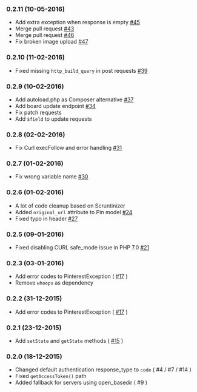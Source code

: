 ### 0.2.11 (10-05-2016)

- Add extra exception when response is empty [#45](https://github.com/WaleedAhmad/Pinterest-API-PHP/issues/45)
- Merge pull request [#43](https://github.com/WaleedAhmad/Pinterest-API-PHP/pull/43)
- Merge pull request [#46](https://github.com/WaleedAhmad/Pinterest-API-PHP/pull/46)
- Fix broken image upload [#47](https://github.com/WaleedAhmad/Pinterest-API-PHP/issues/47)

### 0.2.10 (11-02-2016)

- Fixed missing `http_build_query` in post requests [#39](https://github.com/WaleedAhmad/Pinterest-API-PHP/issues/39)

### 0.2.9 (10-02-2016)

- Add autoload.php as Composer alternative [#37](https://github.com/WaleedAhmad/Pinterest-API-PHP/issues/37)
- Add board update endpoint [#34](https://github.com/WaleedAhmad/Pinterest-API-PHP/issues/34)
- Fix patch requests
- Add `$field` to update requests

### 0.2.8 (02-02-2016)

- Fix Curl execFollow and error handling [#31](https://github.com/WaleedAhmad/Pinterest-API-PHP/issues/31)

### 0.2.7 (01-02-2016)

- Fix wrong variable name
[#30](https://github.com/WaleedAhmad/Pinterest-API-PHP/issues/30)

### 0.2.6 (01-02-2016)

- A lot of code cleanup based on Scruntinizer
- Added `original_url` attribute to Pin model [#24](https://github.com/WaleedAhmad/Pinterest-API-PHP/pull/24)
- Fixed typo in header [#27](https://github.com/WaleedAhmad/Pinterest-API-PHP/pull/27)

### 0.2.5 (09-01-2016)

- Fixed disabling CURL safe_mode issue in PHP 7.0 [#21](https://github.com/WaleedAhmad/Pinterest-API-PHP/issues/21)

### 0.2.3 (03-01-2016)

- Add error codes to PinterestException ( [#17](https://github.com/WaleedAhmad/Pinterest-API-PHP/issues/17) )
- Remove `whoops` as dependency

### 0.2.2 (31-12-2015)

- Add error codes to PinterestException ( [#17](https://github.com/WaleedAhmad/Pinterest-API-PHP/issues/17) )

### 0.2.1 (23-12-2015)

- Add `setState` and `getState` methods ( [#15](https://github.com/WaleedAhmad/Pinterest-API-PHP/issues/15) )

### 0.2.0 (18-12-2015)

- Changed default authentication response_type to `code` ( #4 / #7 / #14 )
- Fixed `getAccessToken()` path
- Added fallback for servers using open_basedir ( #9 )
